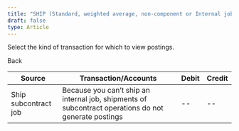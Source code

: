 ```yaml
---
title: "SHIP (Standard, weighted average, non-component or Internal job for internal use)"
draft: false
type: Article
---
```


Select the kind of transaction for which to view postings. 

Back

| Source               | Transaction/Accounts                                                                                 | Debit | Credit |
|----------------------|------------------------------------------------------------------------------------------------------|-------|--------|
| Ship subcontract job | Because you can’t ship an internal job, shipments of subcontract operations do not generate postings | --    | --     |